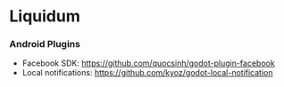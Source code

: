 # Liquidum

### Android Plugins

- Facebook SDK: https://github.com/quocsinh/godot-plugin-facebook
- Local notifications: https://github.com/kyoz/godot-local-notification
